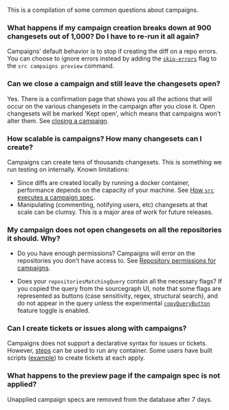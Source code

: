 
This is a compilation of some common questions about campaigns.

### What happens if my campaign creation breaks down at 900 changesets out of 1,000? Do I have to re-run it all again?
Campaigns’ default behavior is to stop if creating the diff on a repo errors. You can choose to ignore errors instead by adding the [`skip-errors`](../../cli/references/campaigns/preview.md) flag to the `src campaigns preview` command.

### Can we close a campaign and still leave the changesets open?
Yes. There is a confirmation page that shows you all the actions that will occur on the various changesets in the campaign after you close it. Open changesets will be marked 'Kept open', which means that campaigns won't alter them. See [closing a campaign](../how-tos/closing_or_deleting_a_campaign.md#closing-a-campaign).

### How scalable is campaigns? How many changesets can I create?
Campaigns can create tens of thousands changesets. This is something we run testing on internally.
Known limitations:

- Since diffs are created locally by running a docker container, performance depends on the capacity of your machine. See [How `src` executes a campaign spec](../explanations/how_src_executes_a_campaign_spec.md).
- Manipulating (commenting, notifying users, etc) changesets at that scale can be clumsy. This is a major area of work for future releases.

### My campaign does not open changesets on all the repositories it should. Why?

- Do you have enough permissions? Campaigns will error on the repositories you don’t have access to. See [Repository permissions for campaigns](../explanations/permissions_in_campaigns.md).

- Does your `repositoriesMatchingQuery` contain all the necessary flags? If you copied the query from the sourcegraph UI, note that some flags are represented as buttons (case sensitivity, regex, structural search), and do not appear in the query unless the experimental [`copyQueryButton`](https://github.com/sourcegraph/sourcegraph/pull/18317) feature toggle is enabled.


### Can I create tickets or issues along with campaigns?
Campaigns does not support a declarative syntax for issues or tickets.
However, [steps](../references/campaign_spec_yaml_reference.md#steps-run) can be used to run any container. Some users have built scripts ([example](https://github.com/sourcegraph/campaign-examples/tree/master/jira-tickets)) to create tickets at each apply.


### What happens to the preview page if the campaign spec is not applied?
Unapplied campaign specs are removed from the database after 7 days.
